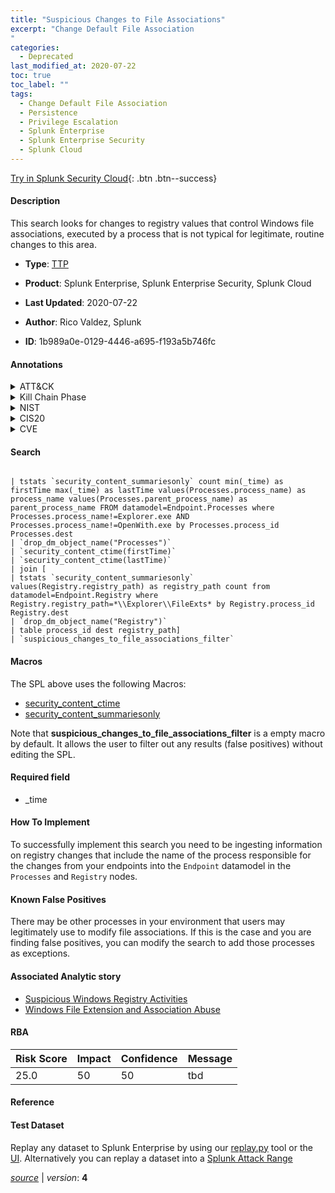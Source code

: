 ```yaml
---
title: "Suspicious Changes to File Associations"
excerpt: "Change Default File Association
"
categories:
  - Deprecated
last_modified_at: 2020-07-22
toc: true
toc_label: ""
tags:
  - Change Default File Association
  - Persistence
  - Privilege Escalation
  - Splunk Enterprise
  - Splunk Enterprise Security
  - Splunk Cloud
---
```




[Try in Splunk Security Cloud](https://www.splunk.com/en_splunk_app_enrichmentus/cyber-security.html){: .btn .btn--success}

#### Description

This search looks for changes to registry values that control Windows file associations, executed by a process that is not typical for legitimate, routine changes to this area.

- **Type**: [TTP](https://github.com/splunk/security_content/wiki/Detection-Analytic-Types)
- **Product**: Splunk Enterprise, Splunk Enterprise Security, Splunk Cloud

- **Last Updated**: 2020-07-22
- **Author**: Rico Valdez, Splunk
- **ID**: 1b989a0e-0129-4446-a695-f193a5b746fc


#### Annotations

<details>
  <summary>ATT&CK</summary>

<div markdown="1">


| ID             | Technique        |  Tactic             |
| -------------- | ---------------- |-------------------- |
| [T1546.001](https://attack.mitre.org/techniques/T1546/001/) | Change Default File Association | Persistence, Privilege Escalation |

</div>
</details>


<details>
  <summary>Kill Chain Phase</summary>

<div markdown="1">

* Actions on Objectives


</div>
</details>


<details>
  <summary>NIST</summary>

<div markdown="1">

* DE.CM
* PR.PT
* PR.IP



</div>
</details>

<details>
  <summary>CIS20</summary>

<div markdown="1">

* CIS 3
* CIS 8



</div>
</details>

<details>
  <summary>CVE</summary>

<div markdown="1">


</div>
</details>

#### Search

```

| tstats `security_content_summariesonly` count min(_time) as firstTime max(_time) as lastTime values(Processes.process_name) as process_name values(Processes.parent_process_name) as parent_process_name FROM datamodel=Endpoint.Processes where Processes.process_name!=Explorer.exe AND Processes.process_name!=OpenWith.exe by Processes.process_id Processes.dest 
| `drop_dm_object_name("Processes")` 
| `security_content_ctime(firstTime)` 
| `security_content_ctime(lastTime)` 
| join [
| tstats `security_content_summariesonly` values(Registry.registry_path) as registry_path count from datamodel=Endpoint.Registry where Registry.registry_path=*\\Explorer\\FileExts* by Registry.process_id Registry.dest 
| `drop_dm_object_name("Registry")` 
| table process_id dest registry_path]
| `suspicious_changes_to_file_associations_filter` 
```

#### Macros
The SPL above uses the following Macros:
* [security_content_ctime](https://github.com/splunk/security_content/blob/develop/macros/security_content_ctime.yml)
* [security_content_summariesonly](https://github.com/splunk/security_content/blob/develop/macros/security_content_summariesonly.yml)

Note that **suspicious_changes_to_file_associations_filter** is a empty macro by default. It allows the user to filter out any results (false positives) without editing the SPL.

#### Required field
* _time


#### How To Implement
To successfully implement this search you need to be ingesting information on registry changes that include the name of the process responsible for the changes from your endpoints into the `Endpoint` datamodel in the `Processes` and `Registry` nodes.

#### Known False Positives
There may be other processes in your environment that users may legitimately use to modify file associations. If this is the case and you are finding false positives, you can modify the search to add those processes as exceptions.

#### Associated Analytic story
* [Suspicious Windows Registry Activities](/stories/suspicious_windows_registry_activities)
* [Windows File Extension and Association Abuse](/stories/windows_file_extension_and_association_abuse)




#### RBA

| Risk Score  | Impact      | Confidence   | Message      |
| ----------- | ----------- |--------------|--------------|
| 25.0 | 50 | 50 | tbd |


#### Reference


#### Test Dataset
Replay any dataset to Splunk Enterprise by using our [replay.py](https://github.com/splunk/attack_data#using-replaypy) tool or the [UI](https://github.com/splunk/attack_data#using-ui).
Alternatively you can replay a dataset into a [Splunk Attack Range](https://github.com/splunk/attack_range#replay-dumps-into-attack-range-splunk-server)



[*source*](https://github.com/splunk/security_content/tree/develop/detections/deprecated/suspicious_changes_to_file_associations.yml) \| *version*: **4**